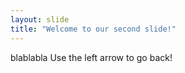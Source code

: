 ```yaml
---
layout: slide
title: "Welcome to our second slide!"
---
```

blablabla 
Use the left arrow to go back!
